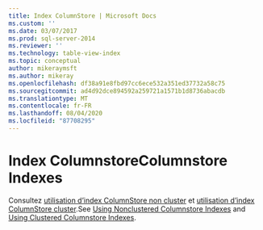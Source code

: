 ```yaml
---
title: Index ColumnStore | Microsoft Docs
ms.custom: ''
ms.date: 03/07/2017
ms.prod: sql-server-2014
ms.reviewer: ''
ms.technology: table-view-index
ms.topic: conceptual
author: mikeraymsft
ms.author: mikeray
ms.openlocfilehash: df38a91e8fbd97cc6ece532a351ed37732a58c75
ms.sourcegitcommit: ad4d92dce894592a259721a1571b1d8736abacdb
ms.translationtype: MT
ms.contentlocale: fr-FR
ms.lasthandoff: 08/04/2020
ms.locfileid: "87708295"
---
```

# <a name="columnstore-indexes"></a><span data-ttu-id="23dd9-102">Index Columnstore</span><span class="sxs-lookup"><span data-stu-id="23dd9-102">Columnstore Indexes</span></span> 
<span data-ttu-id="23dd9-103">Consultez [utilisation d’index ColumnStore non cluster](../../database-engine/using-nonclustered-columnstore-indexes.md) et [utilisation d’index ColumnStore cluster](../../database-engine/using-clustered-columnstore-indexes.md).</span><span class="sxs-lookup"><span data-stu-id="23dd9-103">See [Using Nonclustered Columnstore Indexes](../../database-engine/using-nonclustered-columnstore-indexes.md) and [Using Clustered Columnstore Indexes](../../database-engine/using-clustered-columnstore-indexes.md).</span></span>
